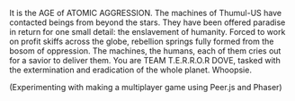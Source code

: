 It is the AGE of ATOMIC AGGRESSION. The machines of Thumul-US have contacted beings from beyond the stars. They have been offered paradise in return for one small detail: the enslavement of humanity. Forced to work on profit skiffs across the globe, rebellion springs fully formed from the bosom of oppression. The machines, the humans, each of them cries out for a savior to deliver them. You are TEAM T.E.R.R.O.R DOVE, tasked with the extermination and eradication of the whole planet. Whoopsie.

(Experimenting with making a multiplayer game using Peer.js and Phaser)